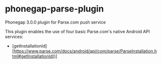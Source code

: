phonegap-parse-plugin
=====================

Phonegap 3.0.0 plugin for Parse.com push service

This plugin enables the use of four basic Parse.com's native Android API services:
* [getInstallationId][https://www.parse.com/docs/android/api/com/parse/ParseInstallation.html#getInstallationId()]

